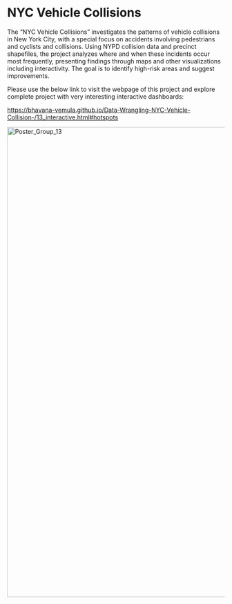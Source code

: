 # NYC Vehicle Collisions

The “NYC Vehicle Collisions” investigates the patterns of vehicle collisions in New York City, with a special focus on accidents involving pedestrians and cyclists and collisions. Using NYPD collision data and precinct shapefiles, the project analyzes where and when these incidents occur most frequently, presenting findings through maps and other visualizations including interactivity. The goal is to identify high-risk areas and suggest improvements.


Please use the below link to visit the webpage of this project and explore complete project with very interesting interactive dashboards:

https://bhavana-vemula.github.io/Data-Wrangling-NYC-Vehicle-Collision-/13_interactive.html#hotspots

<img width="1090" alt="Poster_Group_13" src="https://github.com/user-attachments/assets/b3932b3f-f795-466e-b973-972e92bd631e">
